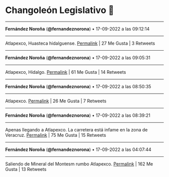 # Changoleón Legislativo 🙈
*****
**Fernández Noroña** (**@fernandeznorona**) • 17-09-2022 a las 09:12:14
*****
Atlapexco, Huasteca hidalguense.
[Permalink](https://twitter.com/fernandeznorona/status/1571185271131230208) | 27 Me Gusta | 3 Retweets
*****
**Fernández Noroña** (**@fernandeznorona**) • 17-09-2022 a las 09:05:31
*****
Atlapexco, Hidalgo.
[Permalink](https://twitter.com/fernandeznorona/status/1571183581816406018) | 61 Me Gusta | 14 Retweets
*****
**Fernández Noroña** (**@fernandeznorona**) • 17-09-2022 a las 08:50:35
*****
Atlapexco.
[Permalink](https://twitter.com/fernandeznorona/status/1571179824047177730) | 26 Me Gusta | 7 Retweets
*****
**Fernández Noroña** (**@fernandeznorona**) • 17-09-2022 a las 08:39:21
*****
Apenas llegando a Atlapexco. La carretera está infame en la zona de Veracruz.
[Permalink](https://twitter.com/fernandeznorona/status/1571176995454590976) | 75 Me Gusta | 15 Retweets
*****
**Fernández Noroña** (**@fernandeznorona**) • 17-09-2022 a las 04:07:44
*****
Saliendo de Mineral del Montesm rumbo Atlapexco.
[Permalink](https://twitter.com/fernandeznorona/status/1571108639322279938) | 162 Me Gusta | 13 Retweets